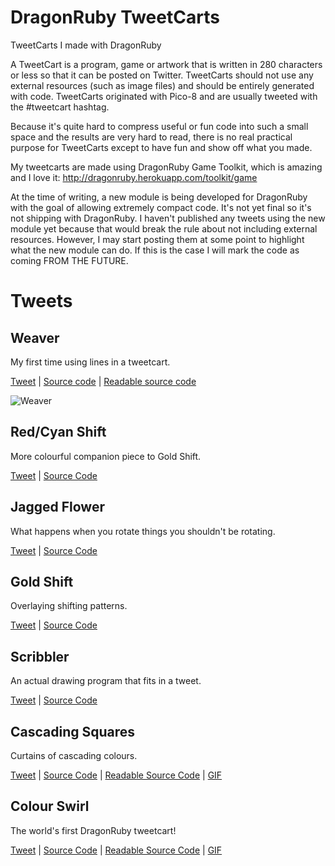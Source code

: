 # DragonRuby TweetCarts
TweetCarts I made with DragonRuby

A TweetCart is a program, game or artwork that is written in 280 characters or less so that it can be posted on Twitter. TweetCarts should not use any external resources (such as image files) and should be entirely generated with code. TweetCarts originated with Pico-8 and are usually tweeted with the #tweetcart hashtag.

Because it's quite hard to compress useful or fun code into such a small space and the results are very hard to read, there is no real practical purpose for TweetCarts except to have fun and show off what you made.

My tweetcarts are made using DragonRuby Game Toolkit, which is amazing and I love it: http://dragonruby.herokuapp.com/toolkit/game

At the time of writing, a new module is being developed for DragonRuby with the goal of allowing extremely compact code. It's not yet final so it's not shipping with DragonRuby. I haven't published any tweets using the new module yet because that would break the rule about not including external resources. However, I may start posting them at some point to highlight what the new module can do. If this is the case I will mark the code as coming FROM THE FUTURE.

# Tweets

## Weaver
My first time using lines in a tweetcart.

[Tweet](https://twitter.com/Groteskly/status/1388909952895488000) | [Source code](https://github.com/oeloeloel/tweetcarts/blob/main/weaver/main.rb) | [Readable source code](https://github.com/oeloeloel/tweetcarts/blob/main/weaver/readable.rb)

![Weaver](https://github.com/oeloeloel/tweetcarts/blob/main/weaver/weaver20fps.gif)

## Red/Cyan Shift
More colourful companion piece to Gold Shift.

[Tweet](https://twitter.com/Groteskly/status/1385973275440951298?s=20) | [Source Code](https://github.com/oeloeloel/tweetcarts/blob/main/red-blue-shift/main.rb)

## Jagged Flower
What happens when you rotate things you shouldn't be rotating.

[Tweet](https://twitter.com/Groteskly/status/1383536744646144005?s=20) | [Source Code](https://github.com/oeloeloel/tweetcarts/blob/main/jagged-flower/main.rb)

## Gold Shift
Overlaying shifting patterns.

[Tweet](https://twitter.com/Groteskly/status/1381247966447566850?s=20) | [Source Code](https://github.com/oeloeloel/tweetcarts/blob/main/gold-shift/main.rb)

## Scribbler
An actual drawing program that fits in a tweet.

[Tweet](https://twitter.com/Groteskly/status/1375841823361490944?s=20) | [Source Code](https://github.com/oeloeloel/tweetcarts/blob/main/scribbler/main.rb)

## Cascading Squares
Curtains of cascading colours.

[Tweet](https://twitter.com/Groteskly/status/1373668110482427906?s=20) | [Source Code](https://github.com/oeloeloel/tweetcarts/blob/main/cascading-squares/main.rb) | [Readable Source Code](https://github.com/oeloeloel/tweetcarts/blob/main/cascading-squares/readable.rb) | [GIF]()

## Colour Swirl
The world's first DragonRuby tweetcart!

[Tweet](https://twitter.com/Groteskly/status/1370904286742380548?s=20) | [Source Code](https://github.com/oeloeloel/tweetcarts/blob/main/colour-swirl/main.rb) | [Readable Source Code](https://github.com/oeloeloel/tweetcarts/blob/main/colour-swirl/readable.rb) | [GIF](https://github.com/oeloeloel/tweetcarts/blob/main/colour-swirl/colour-swirl.gif)
